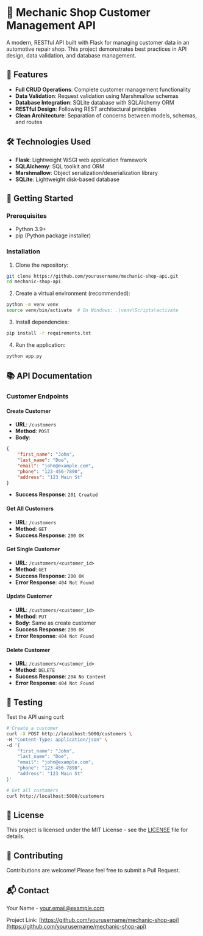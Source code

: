 # 🔧 Mechanic Shop Customer Management API

A modern, RESTful API built with Flask for managing customer data in an automotive repair shop. This project demonstrates best practices in API design, data validation, and database management.

## 🌟 Features

- **Full CRUD Operations**: Complete customer management functionality
- **Data Validation**: Request validation using Marshmallow schemas
- **Database Integration**: SQLite database with SQLAlchemy ORM
- **RESTful Design**: Following REST architectural principles
- **Clean Architecture**: Separation of concerns between models, schemas, and routes

## 🛠️ Technologies Used

- **Flask**: Lightweight WSGI web application framework
- **SQLAlchemy**: SQL toolkit and ORM
- **Marshmallow**: Object serialization/deserialization library
- **SQLite**: Lightweight disk-based database

## 🚀 Getting Started

### Prerequisites

- Python 3.9+
- pip (Python package installer)

### Installation

1. Clone the repository:
```bash
git clone https://github.com/yourusername/mechanic-shop-api.git
cd mechanic-shop-api
```

2. Create a virtual environment (recommended):
```bash
python -m venv venv
source venv/bin/activate  # On Windows: .\venv\Scripts\activate
```

3. Install dependencies:
```bash
pip install -r requirements.txt
```

4. Run the application:
```bash
python app.py
```

## 📚 API Documentation

### Customer Endpoints

#### Create Customer
- **URL**: `/customers`
- **Method**: `POST`
- **Body**:
```json
{
    "first_name": "John",
    "last_name": "Doe",
    "email": "john@example.com",
    "phone": "123-456-7890",
    "address": "123 Main St"
}
```
- **Success Response**: `201 Created`

#### Get All Customers
- **URL**: `/customers`
- **Method**: `GET`
- **Success Response**: `200 OK`

#### Get Single Customer
- **URL**: `/customers/<customer_id>`
- **Method**: `GET`
- **Success Response**: `200 OK`
- **Error Response**: `404 Not Found`

#### Update Customer
- **URL**: `/customers/<customer_id>`
- **Method**: `PUT`
- **Body**: Same as create customer
- **Success Response**: `200 OK`
- **Error Response**: `404 Not Found`

#### Delete Customer
- **URL**: `/customers/<customer_id>`
- **Method**: `DELETE`
- **Success Response**: `204 No Content`
- **Error Response**: `404 Not Found`

## 🧪 Testing

Test the API using curl:

```bash
# Create a customer
curl -X POST http://localhost:5000/customers \
-H "Content-Type: application/json" \
-d '{
    "first_name": "John",
    "last_name": "Doe",
    "email": "john@example.com",
    "phone": "123-456-7890",
    "address": "123 Main St"
}'

# Get all customers
curl http://localhost:5000/customers
```

## 📝 License

This project is licensed under the MIT License - see the [LICENSE](LICENSE) file for details.

## 🤝 Contributing

Contributions are welcome! Please feel free to submit a Pull Request.

## 📬 Contact

Your Name - [your.email@example.com](mailto:your.email@example.com)

Project Link: [https://github.com/yourusername/mechanic-shop-api](https://github.com/yourusername/mechanic-shop-api)
